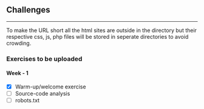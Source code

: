 ## Challenges
---
To make the URL short all the html sites are outside in the directory but their respective css, js, php files will be stored in seperate directories to avoid crowding.

### Exercises to be uploaded 

#### Week - 1
- [x] Warm-up/welcome exercise 
- [ ] Source-code analysis 
- [ ] robots.txt 
